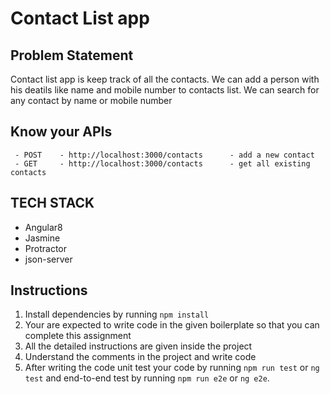 # Contact List app

## Problem Statement

Contact list app is keep track of all the contacts. We can add a person with his deatils like name and mobile number to contacts list. We can search for any contact by name or mobile number

## Know your APIs
    
     - POST    - http://localhost:3000/contacts      - add a new contact
     - GET     - http://localhost:3000/contacts      - get all existing contacts 

## TECH STACK

- Angular8
- Jasmine
- Protractor
- json-server  

## Instructions

1. Install dependencies by running `npm install` 
2. Your are expected to write code in the given boilerplate so that you can complete this assignment
3. All the detailed instructions are given inside the project
4. Understand the comments in the project and write code
5. After writing the code unit test your code by running `npm run test` or `ng test` and end-to-end test by running `npm run e2e` or `ng e2e`.
